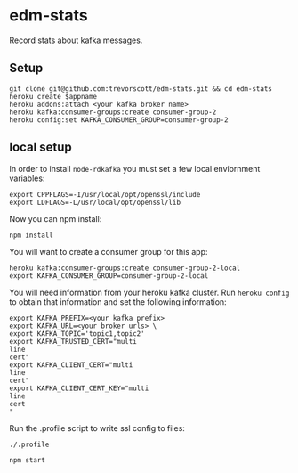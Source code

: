 # edm-stats
Record stats about kafka messages.

## Setup

```
git clone git@github.com:trevorscott/edm-stats.git && cd edm-stats
heroku create $appname
heroku addons:attach <your kafka broker name>
heroku kafka:consumer-groups:create consumer-group-2
heroku config:set KAFKA_CONSUMER_GROUP=consumer-group-2
```

## local setup

In order to install `node-rdkafka` you must set a few local enviornment variables:

```
export CPPFLAGS=-I/usr/local/opt/openssl/include
export LDFLAGS=-L/usr/local/opt/openssl/lib
```

Now you can npm install:
```
npm install
```

You will want to create a consumer group for this app:
```
heroku kafka:consumer-groups:create consumer-group-2-local
export KAFKA_CONSUMER_GROUP=consumer-group-2-local
```

You will need information from your heroku kafka cluster. Run `heroku config` to obtain that information and set the following information:

```
export KAFKA_PREFIX=<your kafka prefix>
export KAFKA_URL=<your broker urls> \
export KAFKA_TOPIC='topic1,topic2'
export KAFKA_TRUSTED_CERT="multi
line 
cert"
export KAFKA_CLIENT_CERT="multi
line
cert"
export KAFKA_CLIENT_CERT_KEY="multi
line
cert
"
```

Run the .profile script to write ssl config to files:

```
./.profile
```

```
npm start
```


